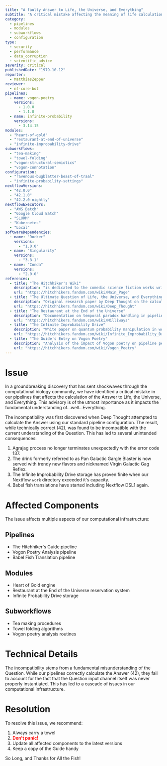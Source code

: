 ```yaml
---
title: "A faulty Answer to Life, the Universe, and Everything"
subtitle: "A critical mistake affecting the meaning of life calculations"
category:
  - pipelines
  - modules
  - subworkflows
  - configuration
type:
  - security
  - performance
  - data_corruption
  - scientific_advice
severity: critical
publishedDate: "1979-10-12"
reporter:
  - MatthiasZepper
reviewer:
  - nf-core-bot
pipelines:
  - name: vogon-poetry
    versions:
      - 1.0.0
      - 1.1.0
  - name: infinite-probability
    versions:
      - 3.14.15
modules:
  - "heart-of-gold"
  - "restaurant-at-end-of-universe"
  - "infinite-improbability-drive"
subworkflows:
  - "tea-making"
  - "towel-folding"
  - "vogon-structural-semiotics"
  - "vogon-connotation"
configuration:
  - "ravenous-bugblatter-beast-of-traal"
  - "infinite-probability-settings"
nextflowVersions:
  - "42.0.0"
  - "42.1.0"
  - "42.2.0-nightly"
nextflowExecutors:
  - "AWS Batch"
  - "Google Cloud Batch"
  - "SLURM"
  - "Kubernetes"
  - "Local"
softwareDependencies:
  - name: "Docker"
    versions:
      - "1.0.0"
  - name: "Singularity"
    versions:
      - "3.8.1"
  - name: "Conda"
    versions:
      - "2.0.0"
references:
  - title: "The Hitchhiker's Wiki"
    description: "is dedicated to the comedic science fiction works written by Douglas Adams and Eoin Colfer"
    url: "https://hitchhikers.fandom.com/wiki/Main_Page"
  - title: "The Ultimate Question of Life, the Universe, and Everything"
    description: "Original research paper by Deep Thought on the calculation of the Answer"
    url: "https://hitchhikers.fandom.com/wiki/Deep_Thought"
  - title: "The Restaurant at the End of the Universe"
    description: "Documentation on temporal paradox handling in pipeline execution"
    url: "https://hitchhikers.fandom.com/wiki/Milliways"
  - title: "The Infinite Improbability Drive"
    description: "White paper on quantum probability manipulation in workflow execution"
    url: "https://hitchhikers.fandom.com/wiki/Infinite_Improbability_Drive"
  - title: "The Guide's Entry on Vogon Poetry"
    description: "Analysis of the impact of Vogon poetry on pipeline performance"
    url: "https://hitchhikers.fandom.com/wiki/Vogon_Poetry"
---
```


# Issue

In a groundbreaking discovery that has sent shockwaves through the computational biology community, we have identified a critical mistake in our pipelines that affects the calculation of the Answer to Life, the Universe, and Everything. This advisory is of the utmost importance as it impacts the fundamental understanding of...well...Everything.

The incompatibility was first discovered when Deep Thought attempted to calculate the Answer using our standard pipeline configuration. The result, while technically correct (42), was found to be incompatible with the current understanding of the Question. This has led to several unintended consequences:

1. Agrajag process no longer terminates unexpectedly with the error code 137.
2. The drink formerly referred to as Pan Galactic Gargle Blaster is now served with trendy new flavors and nicknamed Virgin Galactic Gag Reflex.
3. The Infinite Improbability Drive storage has proven finite when our Nextflow `work` directory exceeded it's capacity.
4. Babel fish translations have started including Nextflow DSL1 again.

# Affected Components

The issue affects multiple aspects of our computational infrastructure:

## Pipelines

- The Hitchhiker's Guide pipeline
- Vogon Poetry Analysis pipeline
- Babel Fish Translation pipeline

## Modules

- Heart of Gold engine
- Restaurant at the End of the Universe reservation system
- Infinite Probability Drive storage

## Subworkflows

- Tea making procedures
- Towel folding algorithms
- Vogon poetry analysis routines

# Technical Details

The incompatibility stems from a fundamental misunderstanding of the Question. While our pipelines correctly calculate the Answer (42), they fail to account for the fact that the Question input channel itself was never properly instantiated. This has led to a cascade of issues in our computational infrastructure.

# Resolution

To resolve this issue, we recommend:

1. Always carry a towel
2. <span style="font-weight: bold; color: red;">Don't panic!</span>
3. Update all affected components to the latest versions
4. Keep a copy of the Guide handy

So Long, and Thanks for All the Fish!
